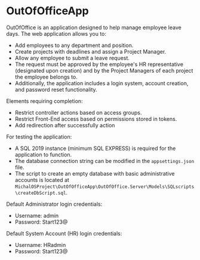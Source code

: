 # OutOfOfficeApp
OutOfOffice is an application designed to help manage employee leave days. The web application allows you to:

- Add employees to any department and position.
- Create projects with deadlines and assign a Project Manager.
- Allow any employee to submit a leave request.
- The request must be approved by the employee's HR representative (designated upon creation) and by the Project Managers of each project the employee belongs to.
- Additionally, the application includes a login system, account creation, and password reset functionality.

Elements requiring completion:

- Restrict controller actions based on access groups.
- Restrict Front-End access based on permissions stored in tokens.
- Add redirection after successfully action

For testing the application:

- A SQL 2019 instance (minimum SQL EXPRESS) is required for the application to function.
- The database connection string can be modified in the `appsettings.json` file.
- The script to create an empty database with basic administrative accounts is located at `MichalOSProject\OutOfOfficeApp\OutOfOffice.Server\Models\SQLscripts\createDbScript.sql`.

Default Administrator login credentials:
- Username: admin
- Password: Start123@

Default System Account (HR) login credentials:
- Username: HRadmin
- Password: Start123@
